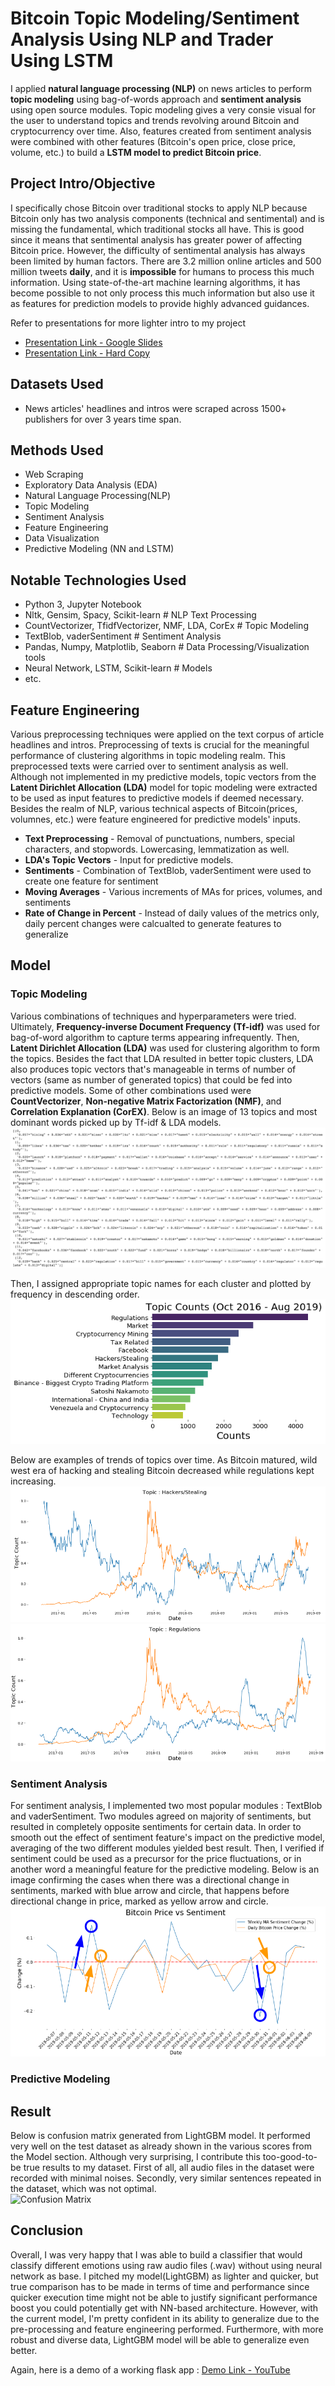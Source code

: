# Bitcoin Topic Modeling/Sentiment Analysis Using NLP and Trader Using LSTM
I applied **natural language processing (NLP)** on news articles to perform **topic modeling** using bag-of-words approach and **sentiment analysis** using open source modules. Topic modeling gives a very consie visual for the user to understand topics and trends revolving around Bitcoin and cryptocurrency over time. Also, features created from sentiment analysis were combined with other features (Bitcoin's open price, close price, volume, etc.) to build a **LSTM model to predict Bitcoin price**.

## Project Intro/Objective
I specifically chose Bitcoin over traditional stocks to apply NLP because Bitcoin only has two analysis components (technical and sentimental) and is missing the fundamental, which traditional stocks all have. This is good since it means that sentimental analysis has greater power of affecting Bitcoin price. However, the difficulty of sentimental analysis has always been limited by human factors. There are 3.2 million online articles and 500 million tweets **daily**, and it is **impossible** for humans to process this much information. Using state-of-the-art machine learning algorithms, it has become possible to not only process this much information but also use it as features for prediction models to provide highly advanced guidances.

Refer to presentations for more lighter intro to my project  
* [Presentation Link - Google Slides](https://docs.google.com/presentation/d/1v__ZPV--fQRT2HkwEQG_ULtZ8vP9zDoMuestRkisUOg/edit?usp=sharing)  
* [Presentation Link - Hard Copy](https://github.com/silvernine209/bitcoin_trader/raw/master/presentation.pptx)

## Datasets Used
* News articles' headlines and intros were scraped across 1500+ publishers for over 3 years time span.

## Methods Used
* Web Scraping
* Exploratory Data Analysis (EDA)
* Natural Language Processing(NLP)
* Topic Modeling
* Sentiment Analysis
* Feature Engineering
* Data Visualization
* Predictive Modeling (NN and LSTM)

## Notable Technologies Used
* Python 3, Jupyter Notebook
* Nltk, Gensim, Spacy, Scikit-learn # NLP Text Processing
* CountVectorizer, TfidfVectorizer, NMF, LDA, CorEx # Topic Modeling
* TextBlob, vaderSentiment # Sentiment Analysis
* Pandas, Numpy, Matplotlib, Seaborn # Data Processing/Visualization tools
* Neural Network, LSTM, Scikit-learn # Models
* etc. 

## Feature Engineering
Various preprocessing techniques were applied on the text corpus of article headlines and intros. Preprocessing of texts is crucial for the meaningful performance of clustering algorithms in topic modeling realm. This preprocessed texts were carried over to sentiment analysis as well. Although not implemented in my predictive models, topic vectors from the **Latent Dirichlet Allocation (LDA)** model for topic modeling were extracted to be used as input features to predictive models if deemed necessary. Besides the realm of NLP, various technical aspects of Bitcoin(prices, volumnes, etc.) were feature engineered for predictive models' inputs.

* **Text Preprocessing** - Removal of punctuations, numbers, special characters, and stopwords. Lowercasing, lemmatization as well.
* **LDA's Topic Vectors** - Input for predictive models.
* **Sentiments** - Combination of TextBlob, vaderSentiment were used to create one feature for sentiment
* **Moving Averages** - Various increments of MAs for prices, volumes, and sentiments
* **Rate of Change in Percent** - Instead of daily values of the metrics only, daily percent changes were calcualted to generate features to generalize

## Model 
### Topic Modeling
Various combinations of techniques and hyperparameters were tried. Ultimately, **Frequency-inverse Document Frequency (Tf-idf)** was used for bag-of-word algorithm to capture terms appearing infrequently. Then, **Latent Dirichlet Allocation (LDA)** was used for clustering algorithm to form the topics. Besides the fact that LDA resulted in better topic clusters, LDA also produces topic vectors that's manageable in terms of number of vectors (same as number of generated topics) that could be fed into predictive models. Some of other combinations used were **CountVectorizer**, **Non-negative Matrix Factorization (NMF)**, and **Correlation Explanation (CorEX)**. 
Below is an image of 13 topics and most dominant words picked up by Tf-idf & LDA models.  
![Topic Words](img/topic_words.PNG)

Then, I assigned appropriate topic names for each cluster and plotted by frequency in descending order.  
![Topic Counts](img/topic_counts.PNG)

Below are examples of trends of topics over time. As Bitcoin matured, wild west era of hacking and stealing Bitcoin decreased while regulations kept increasing.   
![Topic Hacker](img/topic_hacker.PNG)
![Topic Regulation](img/topic_regulation.PNG)

### Sentiment Analysis
For sentiment analysis, I implemented two most popular modules : TextBlob and vaderSentiment. Two modules agreed on majority of sentiments, but resulted in completely opposite sentiments for certain data. In order to smooth out the effect of sentiment feature's impact on the predictive model, averaging of the two different modules yielded best result. Then, I verified if sentiment could be used as a precursor for the price fluctuations, or in another word a meaningful feature for the predictive modeling. Below is an image confirming the cases when there was a directional change in sentiments, marked with blue arrow and circle, that happens before directional change in price, marked as yellow arrow and circle.  
![Sentiment and Price Change](img/sentiment_change.PNG)

### Predictive Modeling



## Result 
Below is confusion matrix generated from LightGBM model. It performed very well on the test dataset as already shown in the various scores from the Model section. Although very surprising, I contribute this too-good-to-be true results to my dataset. First of all, all audio files in the dataset were recorded with minimal noises. Secondly, very similar sentences repeated in the dataset, which was not optimal.  
![Confusion Matrix](img/confusion_matrix.PNG)

## Conclusion
Overall, I was very happy that I was able to build a classifier that would classify different emotions using raw audio files (.wav) without using neural network as base. I pitched my model(LightGBM) as lighter and quicker, but true comparison has to be made in terms of time and performance since quicker execution time might not be able to justify significant performance boost you could potentially get with NN-based architecture. However, with the current model, I'm pretty confident in its ability to generalize due to the pre-processing and feature engineering performed. Furthermore, with more robust and diverse data, LightGBM model will be able to generalize even better.

Again, here is a demo of a working flask app : [Demo Link - YouTube](https://youtu.be/6blqy-s0VpM)
